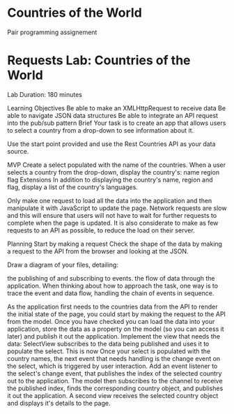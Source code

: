 # Countries of the World
Pair programming assignement

 
 # Requests Lab: Countries of the World
Lab Duration: 180 minutes

Learning Objectives
Be able to make an XMLHttpRequest to receive data
Be able to navigate JSON data structures
Be able to integrate an API request into the pub/sub pattern
Brief
Your task is to create an app that allows users to select a country from a drop-down to see information about it.


Use the start point provided and use the Rest Countries API as your data source.

MVP
Create a select populated with the name of the countries.
When a user selects a country from the drop-down, display the country's:
name
region
flag
Extensions
In addition to displaying the country's name, region and flag, display a list of the country's languages.


Only make one request to load all the data into the application and then manipulate it with JavaScript to update the page. Network requests are slow and this will ensure that users will not have to wait for further requests to complete when the page is updated. It is also considerate to make as few requests to an API as possible, to reduce the load on their server.

Planning
Start by making a request Check the shape of the data by making a request to the API from the browser and looking at the JSON.

Draw a diagram of your files, detailing:

the publishing of and subscribing to events.
the flow of data through the application.
When thinking about how to approach the task, one way is to trace the event and data flow, handling the chain of events in sequence.

As the application first needs to the countries data from the API to render the initial state of the page, you could start by making the request to the API from the model.
Once you have checked you can load the data into your application, store the data as a property on the model (so you can access it later) and publish it out the application.
Implement the view that needs the data: SelectView subscribes to the data being published and uses it to populate the select. This is now
Once your select is populated with the country names, the next event that needs handling is the change event on the select, which is triggered by user interaction. Add an event listener to the select's change event, that publishes the index of the selected country out to the application.
The model then subscribes to the channel to receive the published index, finds the corresponding country object, and publishes it out the application.
A second view receives the selected country object and displays it's details to the page.
